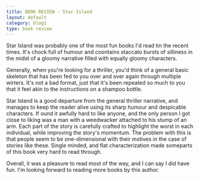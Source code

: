 ```yaml
---
title: BOOK REVIEW - Star Island
layout: default
category: blog1
type: book review
---
```


Star Island was probably one of the most fun books I'd read tin the recent times. It's chock full of humour and coontains staccato bursts of silliness in the midst of a gloomy narrative filled with equally gloomy characters.

Generally, when you're looking for a thriller, you'd think of a general basic skeleton that has been fed to you over and over again through multiple wirters. It's not a bad format, just that it's been repeated so much to you that it feel akin to the instructions on a shampoo bottle. 

Star Island is a good departure from the  general thriller narrative, and manages to keep the reader alive using its sharp humour and despicable characters. If ound it awfully hard to like anyone, and the only person I got close to liking was a man with a weedwacker attached to his stump of an arm. Each part of the story is carefully crafted to highlight the worst in each individual, while improving the story's momentum. The problem with this is that people seem to be one-dimensional with their motives in the case of stories like these. Single minded, and flat characterization made someparts of this book very hard to read through. 

Overall, it was a pleasure to read most of the way, and I can say I did have fun. I'm looking forward to reading more books by this author.
